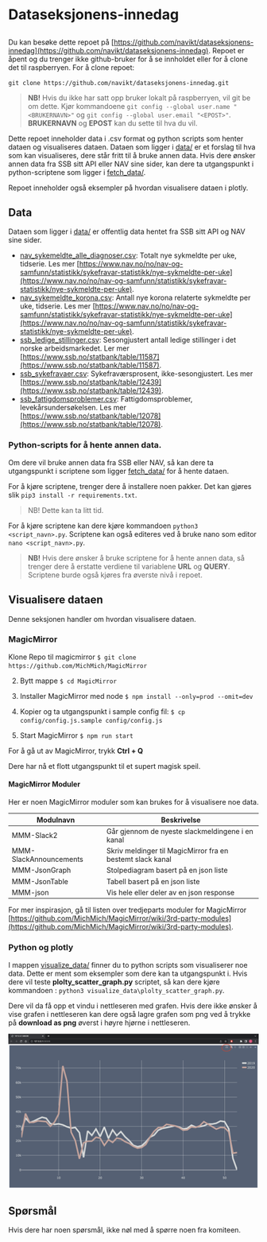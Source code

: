 # Dataseksjonens-innedag

##
Du kan besøke dette repoet på [https://github.com/navikt/dataseksjonens-innedag](https://github.com/navikt/dataseksjonens-innedag). Repoet er åpent og du trenger ikke github-bruker for å se innholdet
eller for å clone det til raspberryen. For å clone repoet:

```
git clone https://github.com/navikt/dataseksjonens-innedag.git
```
> **NB!**
> Hvis du ikke har satt opp bruker lokalt på raspberryen, vil git be om dette. Kjør kommandoene `git config --global user.name "<BRUKERNAVN>"` og 
> `git config --global user.email "<EPOST>"`. **BRUKERNAVN** og **EPOST** kan du sette til hva du vil. 



Dette repoet inneholder data i .csv format og python scripts som henter dataen og visualiseres dataen. Dataen som ligger i [data/](data/) er et forslag til hva som kan visualiseres, dere står fritt til å bruke annen data. 
Hvis dere ønsker annen data fra SSB sitt API eller NAV sine sider, kan dere ta utgangspunkt i python-scriptene som ligger i [fetch_data/](fetch_data/). 

Repoet inneholder også eksempler på hvordan  visualisere dataen i plotly.

## Data
Dataen som ligger i [data/](data/) er offentlig data hentet fra SSB sitt API og NAV sine sider.

- [nav_sykemeldte_alle_diagnoser.csv](data/nav_sykemeldte_alle_diagnoser.csv): Totalt nye sykmeldte per uke, tidserie. Les mer [https://www.nav.no/no/nav-og-samfunn/statistikk/sykefravar-statistikk/nye-sykmeldte-per-uke](https://www.nav.no/no/nav-og-samfunn/statistikk/sykefravar-statistikk/nye-sykmeldte-per-uke).
- [nav_sykemeldte_korona.csv](data/nav_sykemeldte_korona.csv): Antall nye korona relaterte sykmeldte per uke, tidserie. Les mer [https://www.nav.no/no/nav-og-samfunn/statistikk/sykefravar-statistikk/nye-sykmeldte-per-uke](https://www.nav.no/no/nav-og-samfunn/statistikk/sykefravar-statistikk/nye-sykmeldte-per-uke).
- [ssb_ledige_stillinger.csv](data/ssb_ledige_stillinger.csv): Sesongjustert antall ledige stillinger i det norske arbeidsmarkedet. Ler mer [https://www.ssb.no/statbank/table/11587](https://www.ssb.no/statbank/table/11587).
- [ssb_sykefravaer.csv](data/ssb_sykefravaer.csv): Sykefraværsprosent, ikke-sesongjustert. Les mer [https://www.ssb.no/statbank/table/12439](https://www.ssb.no/statbank/table/12439).
- [ssb_fattigdomsproblemer.csv](data/ssb_fattigdomsproblemer.csv): Fattigdomsproblemer, levekårsundersøkelsen. Les mer [https://www.ssb.no/statbank/table/12078](https://www.ssb.no/statbank/table/12078).


### Python-scripts for å hente annen data.
Om dere vil bruke annen data fra SSB eller NAV, så kan dere ta utgangspunkt i scriptene som ligger [fetch_data/](fetch_data/) for å hente dataen.

For å kjøre scriptene, trenger dere å installere noen pakker. Det kan gjøres slik `pip3 install -r requirements.txt`.

> NB!
> Dette kan ta litt tid. 

For å kjøre scriptene kan dere kjøre kommandoen `python3 <script_navn>.py`. Scriptene kan også editeres ved å bruke nano som editor `nano <script_navn>.py`.


> **NB!**
> Hvis dere ønsker å bruke scriptene for å hente annen data, så trenger dere å erstatte verdiene til variablene **URL** og **QUERY**.
> Scriptene burde også kjøres fra øverste nivå i repoet.

## Visualisere dataen
Denne seksjonen handler om hvordan visualisere dataen.

### MagicMirror
Klone Repo til magicmirror `$ git clone https://github.com/MichMich/MagicMirror`

2. Bytt mappe `$ cd MagicMirror`

3. Installer MagicMirror med node `$ npm install --only=prod --omit=dev`

4. Kopier og ta utgangspunkt i sample config fil: `$ cp config/config.js.sample config/config.js`

5. Start MagicMirror `$ npm run start`

For å gå ut av MagicMirror, trykk **Ctrl + Q**

Dere har nå et flott utgangspunkt til et supert magisk speil.

#### MagicMirror Moduler


Her er noen MagicMirror moduler som kan brukes for å visualisere noe data.

| Modulnavn  | Beskrivelse |
|------------| ----------- |
| MMM-Slack2 | Går gjennom de nyeste slackmeldingene i en kanal     |
| MMM-SlackAnnouncements | Skriv meldinger til MagicMirror fra en bestemt slack kanal     |
|MMM-JsonGraph | Stolpediagram basert på en json liste |
|MMM-JsonTable | Tabell basert på en json liste |
|MMM-json | Vis hele eller deler av en json response|

For mer inspirasjon, gå til listen over tredjeparts moduler for MagicMirror [https://github.com/MichMich/MagicMirror/wiki/3rd-party-modules](https://github.com/MichMich/MagicMirror/wiki/3rd-party-modules).

### Python og plotly
I mappen [visualize_data/](visualize_data) finner du to python scripts som visualiserer noe data. Dette er ment som eksempler som dere kan ta utgangspunkt i.
Hvis dere vil teste **plolty_scatter_graph.py** scriptet, så kan dere kjøre kommandoen : `python3 visualize_data\plolty_scatter_graph.py`. 

Dere vil da få opp
et vindu i nettleseren med grafen. Hvis dere ikke ønsker å vise grafen i nettleseren kan dere også lagre grafen som png ved å trykke på **download as png** øverst i høyre hjørne i nettleseren. 

![Eksempel graf](images/example_graph.png)


## Spørsmål
Hvis dere har noen spørsmål, ikke nøl med å spørre noen fra komiteen. 